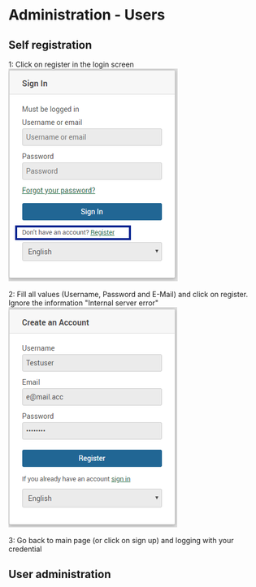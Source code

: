 # Administration - Users

## Self registration

1: Click on register in the login screen
<img src="loginscreen_register.png" alt="Register - Login Screen" />

2: Fill all values (Username, Password and E-Mail) and click on register. Ignore the information "Internal server error"
<img src="register_create_account.png" alt="Register - Login Screen" />

3: Go back to main page (or click on sign up) and logging with your credential

## User administration